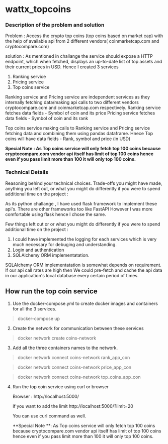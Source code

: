 # wattx_topcoins
### Description of the problem and solution ###

Problem :  Access the crypto top coins (top coins based on market cap) with the help of available api from 2 different vendors( coinmarketcap.com and cryptocompare.com)

solution : 
As mentioned in challange the service should expose a HTTP endpoint, which when fetched, displays an up-to-date list of top assets and their current prices in USD.
Hence I created 3 services 
 1. Ranking service
 2. Pricing service 
 3. Top coins service
 
 Ranking service and Pricing service are independent services as they internally fetching data/making api calls to two different vendors cryptocompare.com and coinmarketcap.com respectively.
 Ranking service fetches data fields - Symbol of coin and its price
 Pricing service fetches data fields - Symbol of coin and its rank
 
 Top coins service making calls to Ranking service and Pricing service fetching data and combining them using pandas dataframe. 
 Hnece Top coins will have data fields - Rank, symbol and price (in USD)
 
 **Special Note : As Top coins service will only fetch top 100 coins because cryptocompare.com vendor api itself has limit of top 100 coins hence even if you pass limit more than 100 it will only top 100 coins.**

### Technical Details ###
Reasoning behind your technical choices. Trade-offs you might have made, anything you left out, or what you might do differently if you were to spend additional time on the project :

As its python challange , I have used flask framework to implement these api's. There are other frameworks too like FastAPI However I was more comfortable using flask hence I chose the same.

Few things left out or or what you might do differently if you were to spend additional time on the project : 
  1. I could have implemented the logging for each services which is very much necessary for debuging and understanding. 
  2. Login and authentication 
  3. SQLAlchemy ORM implementatation.
                    
 SQLAlchemy ORM implementatation is somewhat depends on requirement. If our api call rates are high then We could pre-fetch and cache the api data in our application's local database every certain period of times.

## How run the top coin service ###
1. Use the docker-compose.yml to create docker images and containers for all the 3 services.
  >docker-compose up
2. Create the network for communication between these services
  >docker network create coins-network
3. Add all the three containers names to the network.
  >docker network connect coins-network rank_app_con
  
  >docker network connect coins-network price_app_con
  
  >docker network connect coins-network top_coins_app_con
  
4. Run the top coin service using curl or browser
   
   Browser : http://localhost:5000/
   
   if you want to add the limit http://localhost:5000/?limit=20
   
   You can use curl command as well. 
   
   **Special Note **: As Top coins service will only fetch top 100 coins because cryptocompare.com vendor api itself has limit of top 100 coins hence even if you pass limit more than 100 it will only top 100 coins.
   
 
            
   
